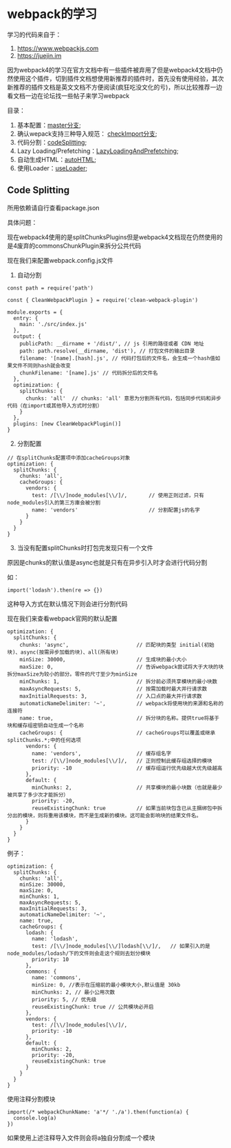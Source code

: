 # webpack的学习
学习的代码来自于：
1. https://www.webpackjs.com
2. https://juejin.im

因为webpack4的学习在官方文档中有一些插件被弃用了但是webpack4文档中仍然使用这个插件，切到插件文档想使用新推荐的插件时，首先没有使用经验，其次新推荐的插件文档是英文文档不方便阅读(疯狂吃没文化的亏)，所以比较推荐一边看文档一边在论坛找一些帖子来学习webpack

目录：

1. 基本配置：[master分支](https://github.com/ChunchunIsMe/studyWebpack "master");
2. 确认wepack支持三种导入规范： [checkImport分支](https://github.com/ChunchunIsMe/studyWebpack/tree/checkImport "checkImport");
3. 代码分割：[codeSplitting](https://github.com/ChunchunIsMe/studyWebpack/tree/codeSplitting "codeSplitting");
4. Lazy Loading/Prefetching：[LazyLoadingAndPrefetching](https://github.com/ChunchunIsMe/studyWebpack/tree/LazyLoadingAndPrefetching "LazyLoadingAndPrefetching");
5. 自动生成HTML：[autoHTML](https://github.com/ChunchunIsMe/studyWebpack/tree/autoHTML "autoHTML");
6. 使用Loader：[useLoader](https://github.com/ChunchunIsMe/studyWebpack/tree/useLoader "useLoader");

## Code Splitting
所用依赖请自行查看package.json

具体问题：

现在webpack4使用的是splitChunksPlugins但是webpack4文档现在仍然使用的是4废弃的commonsChunkPlugin来拆分公共代码

现在我们来配置webpack.config.js文件

1. 自动分割
```
const path = require('path')

const { CleanWebpackPlugin } = require('clean-webpack-plugin')

module.exports = {
  entry: {
    main: './src/index.js'
  },
  output: {
    publicPath: __dirname + '/dist/', // js 引用的路径或者 CDN 地址
    path: path.resolve(__dirname, 'dist'), // 打包文件的输出目录
    filename: '[name].[hash].js', // 代码打包后的文件名，会生成一个hash值如果文件不同则hash就会改变
    chunkFilename: '[name].js' // 代码拆分后的文件名
  },
  optimization: {
    splitChunks: {
      chunks: 'all'  // chunks: 'all' 意思为分割所有代码，包括同步代码和异步代码（在import或其他导入方式时分割）
    }
  },
  plugins: [new CleanWebpackPlugin()]
}
```
2. 分割配置
```
// 在splitChunks配置项中添加cacheGroups对象
optimization: {
  splitChunks: {
    chunks: 'all',
    cacheGroups: {
      vendors: {
        test: /[\\/]node_modules[\\/]/,       // 使用正则过滤，只有node_modules引入的第三方庫会被分割
        name: 'vendors'                       // 分割配置js的名字
      }
    }
  }
}
```
3. 当没有配置splitChunks时打包完发现只有一个文件

原因是chunks的默认值是async也就是只有在异步引入时才会进行代码分割

如：
```
import('lodash').then(re => {})
```
这种导入方式在默认情况下则会进行分割代码

现在我们来查看webpack官网的默认配置
```
optimization: {
  splitChunks: {
    chunks: 'async',                      // 匹配块的类型 initial(初始块)、async(按需异步加载的块)、all(所有块)
    minSize: 30000,                       // 生成块的最小大小
    maxSize: 0,                           // 告诉webpack尝试将大于大块的块拆分maxSize为较小的部分。零件的尺寸至少为minSize
    minChunks: 1,                         // 拆分前必须共享模块的最小块数
    maxAsyncRequests: 5,                  // 按需加载时最大并行请求数
    maxInitialRequests: 3,                // 入口点的最大并行请求数
    automaticNameDelimiter: '~',          // webpack将使用块的来源和名称的连接符
    name: true,                           // 拆分块的名称。提供true将基于块和缓存组密钥自动生成一个名称
    cacheGroups: {                        // cacheGroups可以覆盖或继承splitChunks.*;中的任何选项
      vendors: {
        name: 'vendors',                  // 缓存组名字
        test: /[\\/]node_modules[\\/]/,   // 正则控制此缓存组选择的模块
        priority: -10                     // 缓存组运行优先级越大优先级越高
      },
      default: {
        minChunks: 2,                     // 共享模块的最小块数（也就是最少被共享了多少次才能拆分）
        priority: -20,
        reuseExistingChunk: true          // 如果当前块包含已从主捆绑包中拆分出的模块，则将重用该模块，而不是生成新的模块。这可能会影响块的结果文件名。
      }
    }
  }
}
```
例子： 
```
optimization: {
  splitChunks: {
    chunks: 'all',
    minSize: 30000,
    maxSize: 0,
    minChunks: 1,
    maxAsyncRequests: 5,
    maxInitialRequests: 3,
    automaticNameDelimiter: '~',
    name: true,
    cacheGroups: {
      lodash: {
        name: 'lodash',
        test: /[\\/]node_modules[\\/]lodash[\\/]/,   // 如果引入的是node_modules/lodash/下的文件则会走这个规则去划分模块
        priority: 10
      },
      commons: {
        name: 'commons',
        minSize: 0, //表示在压缩前的最小模块大小,默认值是 30kb
        minChunks: 2, // 最小公用次数
        priority: 5, // 优先级
        reuseExistingChunk: true // 公共模块必开启
      },
      vendors: {
        test: /[\\/]node_modules[\\/]/,
        priority: -10
      },
      default: {
        minChunks: 2,
        priority: -20,
        reuseExistingChunk: true
      }
    }
  }
}
```
使用注释分割模块
```
import(/* webpackChunkName: 'a'*/ './a').then(function(a) {
  console.log(a)
})
```
如果使用上述注释导入文件则会将a独自分割成一个模块